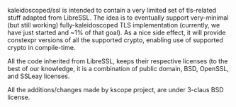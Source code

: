 kaleidoscoped/ssl is intended to contain a very limited set of tls-related stuff adapted from LibreSSL. 
The idea is to eventually support very-minimal (but still working) fully-kaleidoscoped TLS implementation (currently, 
we have just started and ~1% of that goal). As a nice side effect, it will provide constexpr versions of all the supported 
crypto, enabling use of supported crypto in compile-time.  

All the code inherited from LibreSSL, keeps their respective licenses (to the best of our knowledge, 
it is a combination of public domain, BSD, OpenSSL, and SSLeay licenses. 

All the additions/changes made by kscope project, are under 3-claus BSD license.
